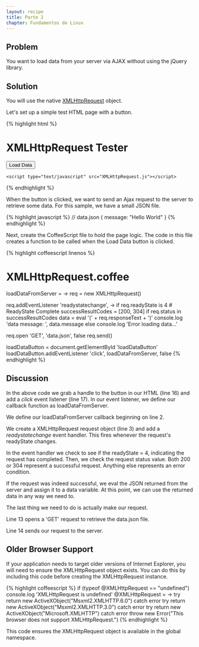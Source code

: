 ```yaml
---
layout: recipe
title: Parte 2
chapter: Fundamentos de Linux
---
```

## Problem

You want to load data from your server via AJAX without using the jQuery library.

## Solution

You will use the native <a href="http://en.wikipedia.org/wiki/XMLHttpRequest" target="_blank">XMLHttpRequest</a> object.

Let's set up a simple test HTML page with a button.

{% highlight html %}
<!DOCTYPE HTML>
<html lang="en-US">
<head>
	<meta charset="UTF-8">
	<title>XMLHttpRequest Tester</title>
</head>
<body>
	<h1>XMLHttpRequest Tester</h1>
	<button id="loadDataButton">Load Data</button>

	<script type="text/javascript" src="XMLHttpRequest.js"></script>
</body>
</html>
{% endhighlight %}

When the button is clicked, we want to send an Ajax request to the server to retrieve some data.  For this sample, we have a small JSON file.

{% highlight javascript %}
// data.json
{
  message: "Hello World"
}
{% endhighlight %}

Next, create the CoffeeScript file to hold the page logic.  The code in this file creates a function to be called when the Load Data button is clicked.

{% highlight coffeescript linenos %}
# XMLHttpRequest.coffee
loadDataFromServer = ->
  req = new XMLHttpRequest()

  req.addEventListener 'readystatechange', ->
    if req.readyState is 4                        # ReadyState Complete
      successResultCodes = [200, 304]
      if req.status in successResultCodes
        data = eval '(' + req.responseText + ')'
        console.log 'data message: ', data.message
      else
        console.log 'Error loading data...'

  req.open 'GET', 'data.json', false
  req.send()

loadDataButton = document.getElementById 'loadDataButton'
loadDataButton.addEventListener 'click', loadDataFromServer, false
{% endhighlight %}

## Discussion

In the above code we grab a handle to the button in our HTML (line 16) and add a *click* event listener (line 17).  In our event listener, we define our callback function as loadDataFromServer.

We define our loadDataFromServer callback beginning on line 2.

We create a XMLHttpRequest request object (line 3) and add a *readystatechange* event handler.  This fires whenever the request's readyState changes.

In the event handler we check to see if the readyState = 4, indicating the request has completed.  Then, we check the request status value.  Both 200 or 304 represent a successful request.  Anything else represents an error condition.

If the request was indeed successful, we eval the JSON returned from the server and assign it to a data variable.  At this point, we can use the returned data in any way we need to.

The last thing we need to do is actually make our request.

Line 13 opens a 'GET' request to retrieve the data.json file.

Line 14 sends our request to the server.

## Older Browser Support

If your application needs to target older versions of Internet Explorer, you will need to ensure the XMLHttpRequest object exists.  You can do this by including this code before creating the XMLHttpRequest instance.

{% highlight coffeescript %}
if (typeof @XMLHttpRequest == "undefined")
  console.log 'XMLHttpRequest is undefined'
  @XMLHttpRequest = ->
    try
      return new ActiveXObject("Msxml2.XMLHTTP.6.0")
    catch error
    try
      return new ActiveXObject("Msxml2.XMLHTTP.3.0")
    catch error
    try
      return new ActiveXObject("Microsoft.XMLHTTP")
    catch error
    throw new Error("This browser does not support XMLHttpRequest.")
{% endhighlight %}

This code ensures the XMLHttpRequest object is available in the global namespace.
